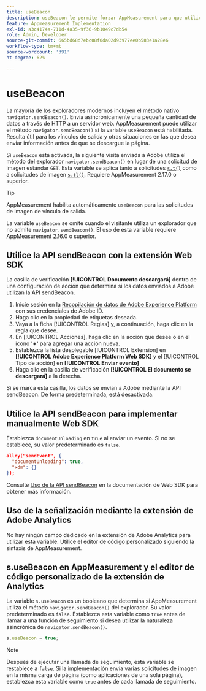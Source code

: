 ```yaml
---
title: useBeacon
description: useBeacon le permite forzar AppMeasurement para que utilice la API sendBeacon de los navegadores
feature: Appmeasurement Implementation
exl-id: a3c4174a-711d-4a35-9f36-9b1049c7db54
role: Admin, Developer
source-git-commit: 665bd68d7ebc08f0da02d93977ee0b583e1a28e6
workflow-type: tm+mt
source-wordcount: '391'
ht-degree: 62%

---
```


# useBeacon

La mayoría de los exploradores modernos incluyen el método nativo `navigator.sendBeacon()`. Envía asincrónicamente una pequeña cantidad de datos a través de HTTP a un servidor web. AppMeasurement puede utilizar el método `navigator.sendBeacon()` si la variable `useBeacon` está habilitada. Resulta útil para los vínculos de salida y otras situaciones en las que desea enviar información antes de que se descargue la página.

Si `useBeacon` está activada, la siguiente visita enviada a Adobe utiliza el método del explorador `navigator.sendBeacon()` en lugar de una solicitud de imagen estándar `GET`. Esta variable se aplica tanto a solicitudes [`s.t()`](../functions/t-method.md) como a solicitudes de imagen [`s.tl()`](../functions/tl-method.md). Requiere AppMeasurement 2.17.0 o superior.

>[!TIP]
>
>AppMeasurement habilita automáticamente `useBeacon` para las solicitudes de imagen de vínculo de salida.

La variable `useBeacon` se omite cuando el visitante utiliza un explorador que no admite `navigator.sendBeacon()`. El uso de esta variable requiere AppMeasurement 2.16.0 o superior.

## Utilice la API sendBeacon con la extensión Web SDK

La casilla de verificación **[!UICONTROL Documento descargará]** dentro de una configuración de acción que determina si los datos enviados a Adobe utilizan la API sendBeacon.

1. Inicie sesión en la [Recopilación de datos de Adobe Experience Platform](https://experience.adobe.com/data-collection) con sus credenciales de Adobe ID.
1. Haga clic en la propiedad de etiquetas deseada.
1. Vaya a la ficha [!UICONTROL Reglas] y, a continuación, haga clic en la regla que desee.
1. En [!UICONTROL Acciones], haga clic en la acción que desee o en el icono **&#39;+&#39;** para agregar una acción nueva.
1. Establezca la lista desplegable [!UICONTROL Extension] en **[!UICONTROL Adobe Experience Platform Web SDK]** y el [!UICONTROL Tipo de acción] en **[!UICONTROL Enviar evento]**
1. Haga clic en la casilla de verificación **[!UICONTROL El documento se descargará]** a la derecha.

Si se marca esta casilla, los datos se envían a Adobe mediante la API sendBeacon. De forma predeterminada, está desactivada.

## Utilice la API sendBeacon para implementar manualmente Web SDK

Establezca `documentUnloading` en `true` al enviar un evento. Si no se establece, su valor predeterminado es `false`.

```json
alloy("sendEvent", {
  "documentUnloading": true,
  "xdm": {}
});
```

Consulte [Uso de la API sendBeacon](https://experienceleague.adobe.com/docs/experience-platform/edge/fundamentals/tracking-events.html#using-the-sendbeacon-api) en la documentación de Web SDK para obtener más información.

## Uso de la señalización mediante la extensión de Adobe Analytics

No hay ningún campo dedicado en la extensión de Adobe Analytics para utilizar esta variable. Utilice el editor de código personalizado siguiendo la sintaxis de AppMeasurement.

## s.useBeacon en AppMeasurement y el editor de código personalizado de la extensión de Analytics

La variable `s.useBeacon` es un booleano que determina si AppMeasurement utiliza el método `navigator.sendBeacon()` del explorador. Su valor predeterminado es `false`. Establezca esta variable como `true` antes de llamar a una función de seguimiento si desea utilizar la naturaleza asincrónica de `navigator.sendBeacon()`.

```js
s.useBeacon = true;
```

>[!NOTE]
>
>Después de ejecutar una llamada de seguimiento, esta variable se restablece a `false`. Si la implementación envía varias solicitudes de imagen en la misma carga de página (como aplicaciones de una sola página), establezca esta variable como `true` antes de cada llamada de seguimiento.

